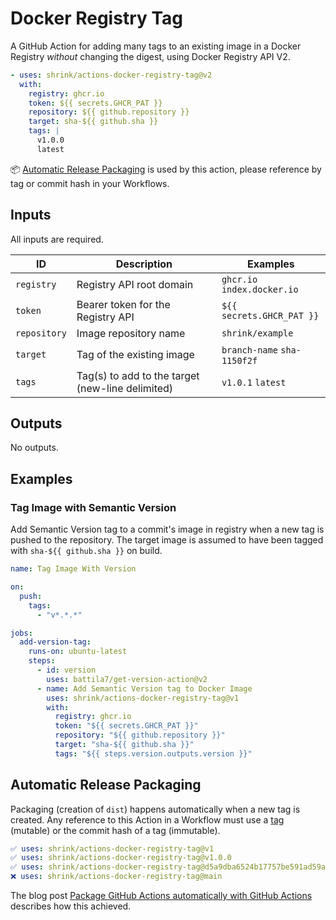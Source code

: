 # Docker Registry Tag

A GitHub Action for adding many tags to an existing image in a Docker Registry
_without_ changing the digest, using Docker Registry API V2.

```yaml
- uses: shrink/actions-docker-registry-tag@v2
  with:
    registry: ghcr.io
    token: ${{ secrets.GHCR_PAT }}
    repository: ${{ github.repository }}
    target: sha-${{ github.sha }}
    tags: |
      v1.0.0
      latest
```

:package: [Automatic Release Packaging](#automatic-release-packaging) is used by
this action, please reference by tag or commit hash in your Workflows.

## Inputs

All inputs are required.

| ID  | Description | Examples |
| --- | ----------- | -------- |
| `registry` | Registry API root domain | `ghcr.io` `index.docker.io` |
| `token` | Bearer token for the Registry API | `${{ secrets.GHCR_PAT }}` |
| `repository` | Image repository name | `shrink/example` |
| `target` | Tag of the existing image | `branch-name` `sha-1150f2f` |
| `tags` | Tag(s) to add to the target (new-line delimited) | `v1.0.1` `latest` |

## Outputs

No outputs.

## Examples

### Tag Image with Semantic Version

Add Semantic Version tag to a commit's image in registry when a new tag is
pushed to the repository. The target image is assumed to have been tagged with
`sha-${{ github.sha }}` on build.

```yaml
name: Tag Image With Version

on:
  push:
    tags:
      - "v*.*.*"

jobs:
  add-version-tag:
    runs-on: ubuntu-latest
    steps:
      - id: version
        uses: battila7/get-version-action@v2
      - name: Add Semantic Version tag to Docker Image
        uses: shrink/actions-docker-registry-tag@v1
        with:
          registry: ghcr.io
          token: "${{ secrets.GHCR_PAT }}"
          repository: "${{ github.repository }}"
          target: "sha-${{ github.sha }}"
          tags: "${{ steps.version.outputs.version }}"
```

## Automatic Release Packaging

Packaging (creation of `dist`) happens automatically when a new tag is created.
Any reference to this Action in a Workflow must use a [tag][tags] (mutable) or
the commit hash of a tag (immutable).

```yaml
✅ uses: shrink/actions-docker-registry-tag@v1
✅ uses: shrink/actions-docker-registry-tag@v1.0.0
✅ uses: shrink/actions-docker-registry-tag@d5a9dba6524b17757be591ad59a518dd28419f62
❌ uses: shrink/actions-docker-registry-tag@main
```

The blog post
[Package GitHub Actions automatically with GitHub Actions][blog/package-automatically]
describes how this achieved.

[battila7/get-version-action]: https://github.com/battila7/get-version-action
[examples]: #examples
[blog/package-automatically]: https://medium.com/prompt/package-github-actions-automatically-with-github-actions-a70b9f7bae4
[tags]: https://github.com/shrink/actions-docker-registry-tag/tags
